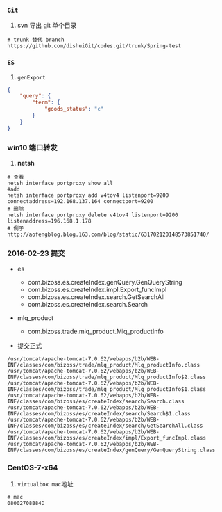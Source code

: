 ### `Git`
1. svn 导出 git 单个目录
```
# trunk 替代 branch
https://github.com/dishuiGit/codes.git/trunk/Spring-test
```


### `ES`
1. `genExport`
```json
{
    "query": {
        "term": {
            "goods_status": "c"
        }
    }
}
```
### win10 端口转发
1. **netsh**
```
# 查看
netsh interface portproxy show all
#add
netsh interface portproxy add v4tov4 listenport=9200 connectaddress=192.168.137.164 connectport=9200
# 删除
netsh interface portproxy delete v4tov4 listenport=9200 listenaddress=196.168.1.178
# 例子
http://aofengblog.blog.163.com/blog/static/631702120148573851740/
```


### 2016-02-23 提交
+ es
    + com.bizoss.es.createIndex.genQuery.GenQueryString
    + com.bizoss.es.createIndex.impl.Export_funcImpl
    + com.bizoss.es.createIndex.search.GetSearchAll
    + com.bizoss.es.createIndex.search.Search
+ mlq_product
    + com.bizoss.trade.mlq_product.Mlq_productInfo

+ 提交正式
```
/usr/tomcat/apache-tomcat-7.0.62/webapps/b2b/WEB-INF/classes/com/bizoss/trade/mlq_product/Mlq_productInfo.class
/usr/tomcat/apache-tomcat-7.0.62/webapps/b2b/WEB-INF/classes/com/bizoss/trade/mlq_product/Mlq_productInfo$2.class
/usr/tomcat/apache-tomcat-7.0.62/webapps/b2b/WEB-INF/classes/com/bizoss/trade/mlq_product/Mlq_productInfo$1.class
/usr/tomcat/apache-tomcat-7.0.62/webapps/b2b/WEB-INF/classes/com/bizoss/es/createIndex/search/Search.class
/usr/tomcat/apache-tomcat-7.0.62/webapps/b2b/WEB-INF/classes/com/bizoss/es/createIndex/search/Search$1.class
/usr/tomcat/apache-tomcat-7.0.62/webapps/b2b/WEB-INF/classes/com/bizoss/es/createIndex/search/GetSearchAll.class
/usr/tomcat/apache-tomcat-7.0.62/webapps/b2b/WEB-INF/classes/com/bizoss/es/createIndex/impl/Export_funcImpl.class
/usr/tomcat/apache-tomcat-7.0.62/webapps/b2b/WEB-INF/classes/com/bizoss/es/createIndex/genQuery/GenQueryString.class
```

### CentOS-7-x64
1. `virtualbox mac`地址
```
# mac
08002708B84D
```